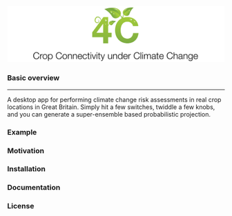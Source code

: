 <p align="center">
  <img src="https://github.com/pskelsey/4C/blob/gh-pages/4c_logo_v2.png">
</p>


### Basic overview
<hr>
A desktop app for performing climate change risk assessments in real crop locations in Great Britain. Simply hit a few switches, twiddle a few knobs, and you can generate a super-ensemble based probabilistic projection. 

### Example


### Motivation


### Installation


### Documentation


### License

